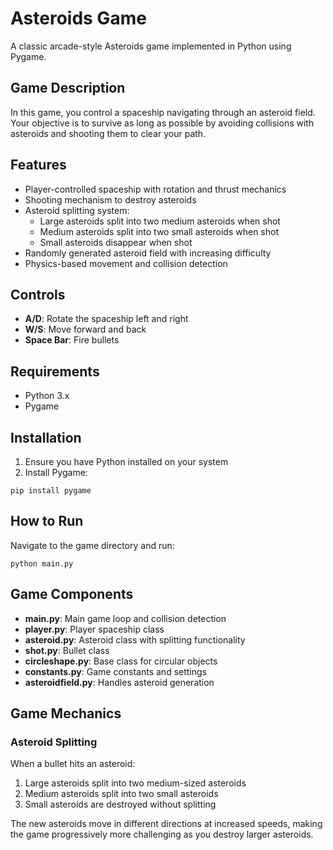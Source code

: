 # Asteroids Game

A classic arcade-style Asteroids game implemented in Python using Pygame.

## Game Description

In this game, you control a spaceship navigating through an asteroid field. Your objective is to survive as long as possible by avoiding collisions with asteroids and shooting them to clear your path.

## Features

- Player-controlled spaceship with rotation and thrust mechanics
- Shooting mechanism to destroy asteroids
- Asteroid splitting system:
  - Large asteroids split into two medium asteroids when shot
  - Medium asteroids split into two small asteroids when shot
  - Small asteroids disappear when shot
- Randomly generated asteroid field with increasing difficulty
- Physics-based movement and collision detection

## Controls

- **A/D**: Rotate the spaceship left and right
- **W/S**: Move forward and back
- **Space Bar**: Fire bullets

## Requirements

- Python 3.x
- Pygame

## Installation

1. Ensure you have Python installed on your system
2. Install Pygame:

```
pip install pygame
```

## How to Run

Navigate to the game directory and run:

```
python main.py
```

## Game Components

- **main.py**: Main game loop and collision detection
- **player.py**: Player spaceship class
- **asteroid.py**: Asteroid class with splitting functionality
- **shot.py**: Bullet class
- **circleshape.py**: Base class for circular objects
- **constants.py**: Game constants and settings
- **asteroidfield.py**: Handles asteroid generation

## Game Mechanics

### Asteroid Splitting

When a bullet hits an asteroid:
1. Large asteroids split into two medium-sized asteroids
2. Medium asteroids split into two small asteroids
3. Small asteroids are destroyed without splitting

The new asteroids move in different directions at increased speeds, making the game progressively more challenging as you destroy larger asteroids.

